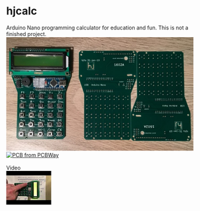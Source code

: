 # hjcalc
Arduino Nano programming calculator for education and fun.
This is not a finished project.
<br>
<img src="hjcalc.v01.jpg" width="500">
<br>
<a href="https://www.pcbway.com/project/shareproject/Programming_calculator_platform.html"><img src="https://www.pcbway.com/project/img/images/frompcbway.png" alt="PCB from PCBWay" /></a>
<br><br>Video<br>[![Watch the video](2.jpg)](https://youtu.be/ZeHtA74SEKs)
